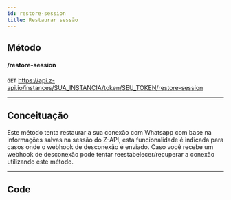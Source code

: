 ```yaml
---
id: restore-session
title: Restaurar sessão
---
```


## Método

#### /restore-session

`GET` https://api.z-api.io/instances/SUA_INSTANCIA/token/SEU_TOKEN/restore-session

---

## Conceituação

Este método tenta restaurar a sua conexão com Whatsapp com base na informações salvas na sessão do Z-API, esta funcionalidade é indicada para casos onde o webhook de desconexão é enviado. Caso você recebe um webhook de desconexão pode tentar reestabelecer/recuperar a conexão utilizando este método.

---

## Code
